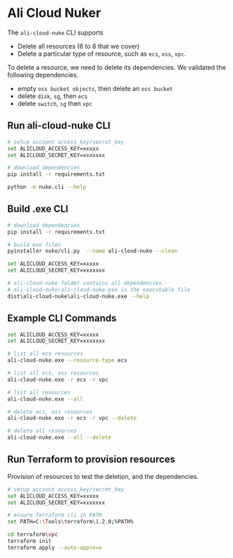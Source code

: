 # Ali Cloud Nuker

The `ali-cloud-nuke` CLI supports 
- Delete all resources (6 to 8 that we cover)
- Delete a particular type of resource, such as `ecs`, `oss`, `vpc`.

To delete a resource, we need to delete its dependencies. We validated the following dependencies.
- empty `oss bucket objects`, then delete an `oss bucket`
- delete `disk`, `sg`, then `ecs`
- delete `switch`, `sg` then `vpc`

## Run ali-cloud-nuke CLI

```bash
# setup account access_key/secret_key
set ALICLOUD_ACCESS_KEY=xxxxx
set ALICLOUD_SECRET_KEY=xxxxxxx

# download dependencies
pip install -r requirements.txt

python -m nuke.cli --help
```

## Build .exe CLI

```bash
# download dependencies
pip install -r requirements.txt

# build exe files
pyinstaller nuke/cli.py  --name ali-cloud-nuke --clean

set ALICLOUD_ACCESS_KEY=xxxxx
set ALICLOUD_SECRET_KEY=xxxxxxx

# ali-cloud-nuke folder contains all dependencies
# ali-cloud-nuke\ali-cloud-nuke.exe is the executable file
dist\ali-cloud-nuke\ali-cloud-nuke.exe --help
```

## Example CLI Commands

```bash
set ALICLOUD_ACCESS_KEY=xxxxx
set ALICLOUD_SECRET_KEY=xxxxxxx

# list all ecs resources
ali-cloud-nuke.exe --resource-type ecs

# list all ecs, oss resources
ali-cloud-nuke.exe -r ecs -r vpc

# list all resources
ali-cloud-nuke.exe --all

# delete ecs, oss resources
ali-cloud-nuke.exe -r ecs -r vpc --delete

# delete all resources
ali-cloud-nuke.exe --all --delete
```

## Run Terraform to provision resources

Provision of resources to test the deletion, and the dependencies.

```bash
# setup account access_key/secret_key
set ALICLOUD_ACCESS_KEY=xxxxx
set ALICLOUD_SECRET_KEY=xxxxxxx

# ensure Terraform cli in PATH
set PATH=C:\Tools\terraform\1.2.0;%PATH%

cd terraform\vpc
terraform init
terraform apply --auto-approve

```
